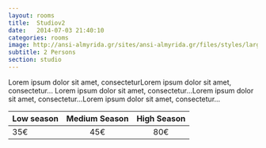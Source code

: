```yaml
---
layout: rooms
title:  Studiov2
date:   2014-07-03 21:40:10
categories: rooms
image: http://ansi-almyrida.gr/sites/ansi-almyrida.gr/files/styles/large/public/20100825_ALMYRIDA_ANSI_008_1.jpg
subtitle: 2 Persons
section: studio
---
```


Lorem ipsum dolor sit amet, consecteturLorem ipsum dolor sit amet, consectetur...
Lorem ipsum dolor sit amet, consectetur...Lorem ipsum dolor sit amet,
consectetur...Lorem ipsum dolor sit amet, consectetur...

| Low season | Medium Season | High Season |
| ----------- |:-------------:| :-----:|
| 35€ | 45€ | 80€ |
